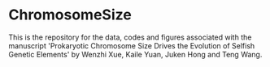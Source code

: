 # ChromosomeSize

This is the repository for the data, codes and figures associated with the manuscript 'Prokaryotic Chromosome Size Drives the Evolution of Selfish Genetic Elements' by Wenzhi Xue, Kaile Yuan, Juken Hong and Teng Wang.
